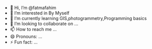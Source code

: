 - 👋 Hi, I’m @fatmafahim
- 👀 I’m interested in By Myself
- 🌱 I’m currently learning GIS,photogrammetry,Programming basics
- 💞️ I’m looking to collaborate on ...
- 📫 How to reach me ...
- 😄 Pronouns: ...
- ⚡ Fun fact: ...

<!---
fatmafahim/fatmafahim is a ✨ special ✨ repository because its `README.md` (this file) appears on your GitHub profile.
You can click the Preview link to take a look at your changes.
--->
